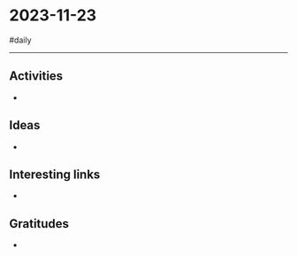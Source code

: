 # 2023-11-23

#daily

---

## Activities

- 

## Ideas

- 

## Interesting links

- 

## Gratitudes

- 